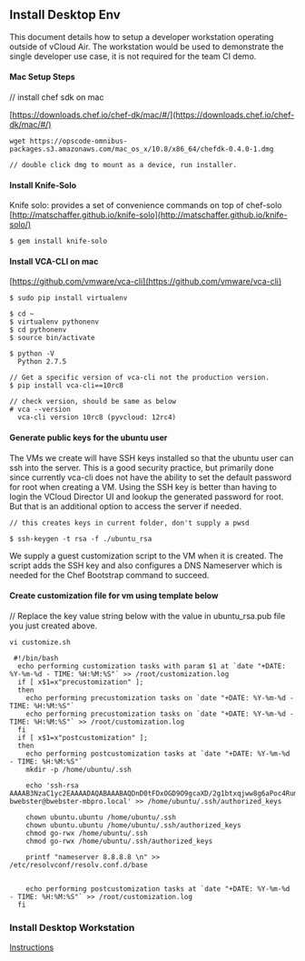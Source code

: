 ## Install Desktop Env


This document details how to setup a developer workstation operating outside of vCloud Air.
The workstation would be used to demonstrate the single developer use case, 
it is not required for the team CI demo.


#### Mac Setup Steps

// install chef sdk on mac


[https://downloads.chef.io/chef-dk/mac/#/](https://downloads.chef.io/chef-dk/mac/#/)

```
wget https://opscode-omnibus-packages.s3.amazonaws.com/mac_os_x/10.8/x86_64/chefdk-0.4.0-1.dmg

// double click dmg to mount as a device, run installer.

```



#### Install Knife-Solo

Knife solo: provides a set of convenience commands on top of chef-solo
[http://matschaffer.github.io/knife-solo](http://matschaffer.github.io/knife-solo/)

```
$ gem install knife-solo

```




#### Install VCA-CLI on mac

[https://github.com/vmware/vca-cli](https://github.com/vmware/vca-cli)


```
$ sudo pip install virtualenv

$ cd ~
$ virtualenv pythonenv
$ cd pythonenv
$ source bin/activate

$ python -V
  Python 2.7.5

// Get a specific version of vca-cli not the production version.
$ pip install vca-cli==10rc8

// check version, should be same as below
# vca --version
  vca-cli version 10rc8 (pyvcloud: 12rc4)

```




#### Generate public keys for the ubuntu user

The VMs we create will have SSH keys installed so that the ubuntu user can ssh into the server.
This is a good security practice, but primarily done since currently vca-cli does not have the 
ability to set the default password for root when creating a VM.  Using the SSH key is better 
than having to login the VCloud Director UI and lookup the generated password for root.
But that is an additional option to access the server if needed.

```
// this creates keys in current folder, don't supply a pwsd

$ ssh-keygen -t rsa -f ./ubuntu_rsa
```

We supply a guest customization script to the VM when it is created.
The script adds the SSH key and also configures a DNS Nameserver which is needed for the Chef Bootstrap
command to succeed.


#### Create customization file for vm using template below

// Replace the key value string below with the value in ubuntu_rsa.pub file you just created above.

```
vi customize.sh

 #!/bin/bash
  echo performing customization tasks with param $1 at `date "+DATE: %Y-%m-%d - TIME: %H:%M:%S"` >> /root/customization.log
  if [ x$1=x"precustomization" ];
  then
    echo performing precustomization tasks on `date "+DATE: %Y-%m-%d - TIME: %H:%M:%S"`
    echo performing precustomization tasks on `date "+DATE: %Y-%m-%d - TIME: %H:%M:%S"` >> /root/customization.log
  fi
  if [ x$1=x"postcustomization" ];
  then
    echo performing postcustomization tasks at `date "+DATE: %Y-%m-%d - TIME: %H:%M:%S"`
    mkdir -p /home/ubuntu/.ssh

    echo 'ssh-rsa AAAAB3NzaC1yc2EAAAADAQABAAABAQDnD0tFDxOGD9O9gcaXD/2g1btxqjww8g6aPoc4RumbqwAvR4EYDQXkPrL08xGcLZttieSf+c3q6ZL4Vu7cDg+79/lbtZFk4f552+syhz27NUzPUMcSIdTL4PjDJv523WV6C+Jen9BadwhkyxwcQhU3nmwjkv+euHrxk03PtSiEBJTNMgQdsxw4fndA/9Pqh2TSShRUtEIbY35wQt0mxpvomANLTtR2nxuzWS1GQY69um0mR26++x33E5ylQOr2eiJO++73V+IZxgjRY06vQSUKZGc64H3BJlX2BKmABbV3sVji82mmkDyFK3yX538WRwUbvmuGSbVfiyKTIs7UK21f bwebster@bwebster-mbpro.local' >> /home/ubuntu/.ssh/authorized_keys

    chown ubuntu.ubuntu /home/ubuntu/.ssh
    chown ubuntu.ubuntu /home/ubuntu/.ssh/authorized_keys
    chmod go-rwx /home/ubuntu/.ssh
    chmod go-rwx /home/ubuntu/.ssh/authorized_keys

    printf "nameserver 8.8.8.8 \n" >> /etc/resolvconf/resolv.conf.d/base


    echo performing postcustomization tasks at `date "+DATE: %Y-%m-%d - TIME: %H:%M:%S"` >> /root/customization.log
  fi

```


### Install Desktop Workstation

[Instructions](https://github.com/rdbwebster/vcadevops/blob/master/Install.md)
